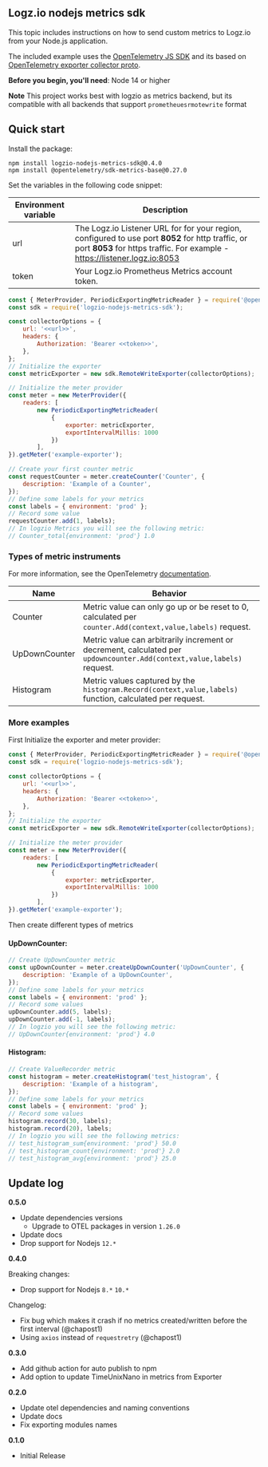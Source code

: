 ## Logz.io nodejs metrics sdk

This topic includes instructions on how to send custom metrics to Logz.io from your Node.js application.

The included example uses the [OpenTelemetry JS SDK](https://github.com/open-telemetry/opentelemetry-js) and its based on [OpenTelemetry exporter collector proto](https://github.com/open-telemetry/opentelemetry-js/tree/main/packages/opentelemetry-exporter-collector-proto).

**Before you begin, you'll need**:
Node 14 or higher

**Note** This project works best with logzio as metrics backend, but its compatible with all backends that support `prometheuesrmotewrite` format

## Quick start

Install the package:

```
npm install logzio-nodejs-metrics-sdk@0.4.0
npm install @opentelemetry/sdk-metrics-base@0.27.0
```

Set the variables in the following code snippet:

| Environment variable | Description                                                                                                                                                                     |
| -------------------- | ------------------------------------------------------------------------------------------------------------------------------------------------------------------------------- |
| url                  | The Logz.io Listener URL for for your region, configured to use port **8052** for http traffic, or port **8053** for https traffic. For example - https://listener.logz.io:8053 |
| token                | Your Logz.io Prometheus Metrics account token.                                                                                                                                  |

```js
const { MeterProvider, PeriodicExportingMetricReader } = require('@opentelemetry/sdk-metrics');
const sdk = require('logzio-nodejs-metrics-sdk');

const collectorOptions = {
    url: '<<url>>',
    headers: {
        Authorization: 'Bearer <<token>>',
    },
};
// Initialize the exporter
const metricExporter = new sdk.RemoteWriteExporter(collectorOptions);

// Initialize the meter provider
const meter = new MeterProvider({
    readers: [
        new PeriodicExportingMetricReader(
            {
                exporter: metricExporter, 
                exportIntervalMillis: 1000
            })
        ],
}).getMeter('example-exporter');

// Create your first counter metric
const requestCounter = meter.createCounter('Counter', {
    description: 'Example of a Counter',
});
// Define some labels for your metrics
const labels = { environment: 'prod' };
// Record some value
requestCounter.add(1, labels);
// In logzio Metrics you will see the following metric:
// Counter_total{environment: 'prod'} 1.0
```

### Types of metric instruments

For more information, see the OpenTelemetry [documentation](https://github.com/open-telemetry/opentelemetry-specification/blob/main/specification/metrics/api.md).

| Name          | Behavior                                                                                                               |
| ------------- | ---------------------------------------------------------------------------------------------------------------------- |
| Counter       | Metric value can only go up or be reset to 0, calculated per `counter.Add(context,value,labels)` request.              |
| UpDownCounter | Metric value can arbitrarily increment or decrement, calculated per `updowncounter.Add(context,value,labels)` request. |
| Histogram     | Metric values captured by the `histogram.Record(context,value,labels)` function, calculated per request.               |

### More examples

First Initialize the exporter and meter provider:

```js
const { MeterProvider, PeriodicExportingMetricReader } = require('@opentelemetry/sdk-metrics');
const sdk = require('logzio-nodejs-metrics-sdk');

const collectorOptions = {
    url: '<<url>>',
    headers: {
        Authorization: 'Bearer <<token>>',
    },
};
// Initialize the exporter
const metricExporter = new sdk.RemoteWriteExporter(collectorOptions);

// Initialize the meter provider
const meter = new MeterProvider({
    readers: [
        new PeriodicExportingMetricReader(
            {
                exporter: metricExporter, 
                exportIntervalMillis: 1000
            })
        ],
}).getMeter('example-exporter');
```

Then create different types of metrics

#### UpDownCounter:

```js
// Create UpDownCounter metric
const upDownCounter = meter.createUpDownCounter('UpDownCounter', {
    description: 'Example of a UpDownCounter',
});
// Define some labels for your metrics
const labels = { environment: 'prod' };
// Record some values
upDownCounter.add(5, labels);
upDownCounter.add(-1, labels);
// In logzio you will see the following metric:
// UpDownCounter{environment: 'prod'} 4.0
```

#### Histogram:

```js
// Create ValueRecorder metric
const histogram = meter.createHistogram('test_histogram', {
    description: 'Example of a histogram',
});
// Define some labels for your metrics
const labels = { environment: 'prod' };
// Record some values
histogram.record(30, labels);
histogram.record(20), labels;
// In logzio you will see the following metrics:
// test_histogram_sum{environment: 'prod'} 50.0
// test_histogram_count{environment: 'prod'} 2.0
// test_histogram_avg{environment: 'prod'} 25.0
```

## Update log
**0.5.0**
- Update dependencies versions
  - Upgrade to OTEL packages in version `1.26.0`
- Update docs 
- Drop support for Nodejs `12.*`

**0.4.0**

Breaking changes:
-   Drop support for Nodejs `8.*` `10.*`

Changelog:
-   Fix bug which makes it crash if no metrics created/written before the first interval (@chapost1)
-   Using `axios` instead of `requestretry` (@chapost1)

**0.3.0**

-   Add github action for auto publish to npm
-   Add option to update TimeUnixNano in metrics from Exporter

**0.2.0**

-   Update otel dependencies and naming conventions
-   Update docs
-   Fix exporting modules names

**0.1.0**

-   Initial Release
